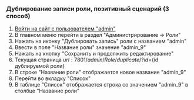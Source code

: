 ### Дублирование записи роли, позитивный сценарий (3 способ)

1. [Войти на сайт с пользователем "admin"](../../../../0.%20Шаги/1.%20Войти%20на%20сайт%20с%20пользователем%20username.md)
1. В главном меню перейти в раздел "Администрирование -> Роли"
1. Нажать на иконку "Дублировать запись" роли с названием "admin"
1. Ввести в поле "Название роли" значение "admin_9"
1. Нажать на кнопку "Сохранить и продолжить редактирование"
1. Текущая страница ${url}:7801/admin/Role/duplicate/?id=${id дублируемой роли}
1. В строке "Название роли" отображается новое название "admin_9"
1. Перейти во вкладку "Список"
1. В таблице "Список" отображается строка со значением "admin_9" в столбце "Название роли"